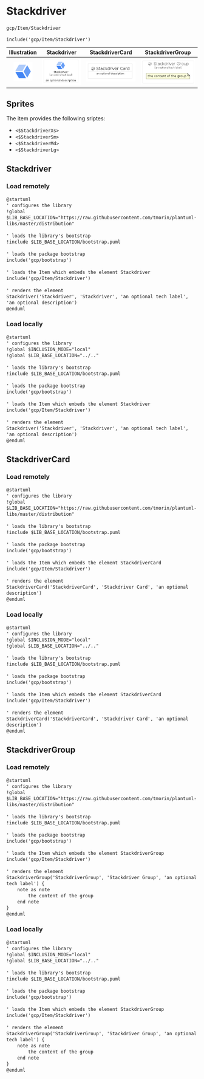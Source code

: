 # Stackdriver


```text
gcp/Item/Stackdriver
```

```text
include('gcp/Item/Stackdriver')
```



| Illustration | Stackdriver | StackdriverCard | StackdriverGroup |
| :---: | :---: | :---: | :---: |
| ![illustration for Illustration](../../gcp/Item/Stackdriver.png) | ![illustration for Stackdriver](../../gcp/Item/Stackdriver.Local.png) | ![illustration for StackdriverCard](../../gcp/Item/StackdriverCard.Local.png) | ![illustration for StackdriverGroup](../../gcp/Item/StackdriverGroup.Local.png) |



## Sprites
The item provides the following sriptes:

- `<$StackdriverXs>`
- `<$StackdriverSm>`
- `<$StackdriverMd>`
- `<$StackdriverLg>`





## Stackdriver

### Load remotely
```plantuml
@startuml
' configures the library
!global $LIB_BASE_LOCATION="https://raw.githubusercontent.com/tmorin/plantuml-libs/master/distribution"

' loads the library's bootstrap
!include $LIB_BASE_LOCATION/bootstrap.puml

' loads the package bootstrap
include('gcp/bootstrap')

' loads the Item which embeds the element Stackdriver
include('gcp/Item/Stackdriver')

' renders the element
Stackdriver('Stackdriver', 'Stackdriver', 'an optional tech label', 'an optional description')
@enduml
```

### Load locally
```plantuml
@startuml
' configures the library
!global $INCLUSION_MODE="local"
!global $LIB_BASE_LOCATION="../.."

' loads the library's bootstrap
!include $LIB_BASE_LOCATION/bootstrap.puml

' loads the package bootstrap
include('gcp/bootstrap')

' loads the Item which embeds the element Stackdriver
include('gcp/Item/Stackdriver')

' renders the element
Stackdriver('Stackdriver', 'Stackdriver', 'an optional tech label', 'an optional description')
@enduml
```

## StackdriverCard

### Load remotely
```plantuml
@startuml
' configures the library
!global $LIB_BASE_LOCATION="https://raw.githubusercontent.com/tmorin/plantuml-libs/master/distribution"

' loads the library's bootstrap
!include $LIB_BASE_LOCATION/bootstrap.puml

' loads the package bootstrap
include('gcp/bootstrap')

' loads the Item which embeds the element StackdriverCard
include('gcp/Item/Stackdriver')

' renders the element
StackdriverCard('StackdriverCard', 'Stackdriver Card', 'an optional description')
@enduml
```

### Load locally
```plantuml
@startuml
' configures the library
!global $INCLUSION_MODE="local"
!global $LIB_BASE_LOCATION="../.."

' loads the library's bootstrap
!include $LIB_BASE_LOCATION/bootstrap.puml

' loads the package bootstrap
include('gcp/bootstrap')

' loads the Item which embeds the element StackdriverCard
include('gcp/Item/Stackdriver')

' renders the element
StackdriverCard('StackdriverCard', 'Stackdriver Card', 'an optional description')
@enduml
```

## StackdriverGroup

### Load remotely
```plantuml
@startuml
' configures the library
!global $LIB_BASE_LOCATION="https://raw.githubusercontent.com/tmorin/plantuml-libs/master/distribution"

' loads the library's bootstrap
!include $LIB_BASE_LOCATION/bootstrap.puml

' loads the package bootstrap
include('gcp/bootstrap')

' loads the Item which embeds the element StackdriverGroup
include('gcp/Item/Stackdriver')

' renders the element
StackdriverGroup('StackdriverGroup', 'Stackdriver Group', 'an optional tech label') {
    note as note
        the content of the group
    end note
}
@enduml
```

### Load locally
```plantuml
@startuml
' configures the library
!global $INCLUSION_MODE="local"
!global $LIB_BASE_LOCATION="../.."

' loads the library's bootstrap
!include $LIB_BASE_LOCATION/bootstrap.puml

' loads the package bootstrap
include('gcp/bootstrap')

' loads the Item which embeds the element StackdriverGroup
include('gcp/Item/Stackdriver')

' renders the element
StackdriverGroup('StackdriverGroup', 'Stackdriver Group', 'an optional tech label') {
    note as note
        the content of the group
    end note
}
@enduml
```

